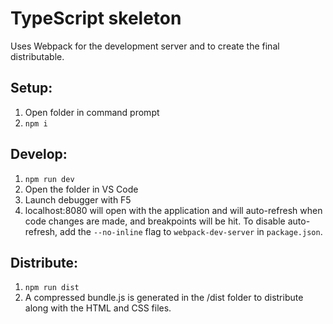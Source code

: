 # TypeScript skeleton

Uses Webpack for the development server and to create the final distributable.

## Setup:

1. Open folder in command prompt
2. `npm i`

## Develop:

1. `npm run dev`
2. Open the folder in VS Code
3. Launch debugger with F5
4. localhost:8080 will open with the application and will auto-refresh when code changes are made, and breakpoints will be hit. To disable auto-refresh, add the `--no-inline` flag to `webpack-dev-server` in `package.json`.

## Distribute:

1. `npm run dist`
2. A compressed bundle.js is generated in the /dist folder to distribute along with the HTML and CSS files.
